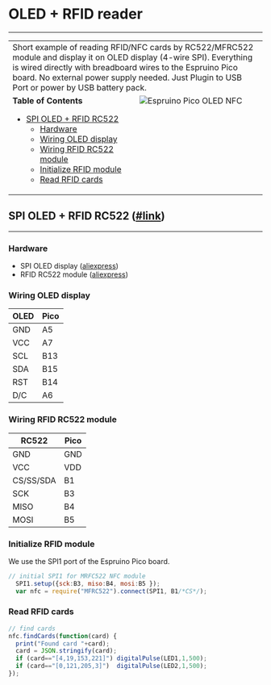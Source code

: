 # OLED + RFID reader
---------------------------
<table>
  <tr>
    <td colspan="2">
Short example of reading RFID/NFC cards by RC522/MFRC522 module and display it on OLED display (4-wire SPI).
Everything is wired directly with breadboard wires to the Espruino Pico board. No external power supply needed.
Just Plugin to USB Port or power by USB battery pack.
    </td>
  </tr>
  <tr style="vertical-align: top;">
    <td width="50%">
      <strong>Table of Contents</strong>
      <ul>
        <li><a href="#spi-oled--rfid-rc522-link">SPI OLED + RFID RC522</a>
          <ul>
            <li><a href="#hardware">Hardware</a></li>
            <li><a href="#wiring-oled-display">Wiring OLED display</a></li>
            <li><a href="#wiring-rfid-rc522-module">Wiring RFID RC522 module</a></li>
            <li><a href="#initialize-rfid-module">Initialize RFID module</a></li>
            <li><a href="#read-rfid-cards">Read RFID cards</a></li>
          </ul>
        </li>
      </ul>
    </td>
    <td>
      <img src="https://lh3.googleusercontent.com/iV0fTW4e7Zi2o_h5vra9jre4qSKy1DzSn7yM3W6k3eI=w1143-h858-no" alt="Espruino Pico OLED NFC" />
    </td>
  </tr>
</table>

## SPI OLED + RFID RC522 ([#link](OLED-MFRC522-MuMaLab.js))
----------------------------------------------------------------
### Hardware
* SPI OLED display ([aliexpress](http://www.aliexpress.com/item/Yellow-Blue-0-96-SPI-Serial-128x64-OLED-LCD-Display-Module-3-5V-For-Arduino-51SCM/32265963016.html))
* RFID RC522 module ([aliexpress](http://www.aliexpress.com/item/MFRC-522-RC522-RFID-RF-IC-card-sensor-module-to-send-S50-Fudan-card-keychain-for/1732292096.html))

### Wiring OLED display
| OLED | Pico | 
| ---- |------|
| GND  | A5   |
| VCC  | A7   |
| SCL  | B13  |
| SDA  | B15  |
| RST  | B14  |
| D/C  | A6   |

### Wiring RFID RC522 module
| RC522     | Pico | 
| --------- |------|
| GND       |	GND  |
| VCC	      | VDD  |
| CS/SS/SDA |	B1   |
| SCK	      | B3   |
| MISO      | B4   |
| MOSI      | B5   |

### Initialize RFID module
We use the SPI1 port of the Espruino Pico board.
```js
// initial SPI1 for MRFC522 NFC module
  SPI1.setup({sck:B3, miso:B4, mosi:B5 });
  var nfc = require("MFRC522").connect(SPI1, B1/*CS*/);
```

### Read RFID cards
```js
// find cards
nfc.findCards(function(card) {
  print("Found card "+card);
  card = JSON.stringify(card);
  if (card=="[4,19,153,221]") digitalPulse(LED1,1,500);
  if (card=="[0,121,205,3]")  digitalPulse(LED2,1,500);
});
```
